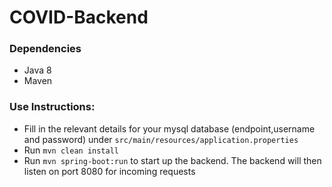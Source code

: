 # COVID-Backend
### Dependencies
* Java 8
* Maven

### Use Instructions:
* Fill in the relevant details for your mysql database (endpoint,username and password) under `src/main/resources/application.properties`
* Run `mvn clean install`
* Run `mvn spring-boot:run` to start up the backend. The backend will then listen on port 8080 for incoming requests 
